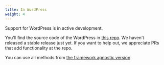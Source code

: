 ```yaml
---
title: In WordPress
weight: 4
---
```


Support for WordPress is in active development. 

You'll find the source code of the WordPress in [this repo](https://github.com/spatie/wordpress-ray). We haven't released a stable release just yet. If you want to help out, we appreciate PRs that add functionality at the repo.

You can use all methods from [the framework agnostic version](/docs/ray/v1/usage/in-a-framework-agnostic-project).
